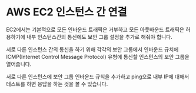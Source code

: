 # AWS EC2 인스턴스 간 연결

EC2에서는 기본적으로 모든 인바운드 트래픽은 거부하고 모든 아웃바운드 트래픽은 허용하기에 내부 인스턴스간의 통신에도 보안 그룹 설정을 추가로 해줘야 합니다. 

서로 다른 인스턴스 간의 통신을 하기 위해 각각의 보안 그룹에서 인바운드 규치에 ICMP(Internet Control Message Protocol) 유형에 통신할 인스턴스의 보안 그룹을 열어줍니다.

서로 다른 인스턴스에 보안 그룹 인바운드 규칙을 추가하고 ping으로 내부 IP에 대해서 테스트를 하면 응답을 하는 것을 볼 수 있습니다.
